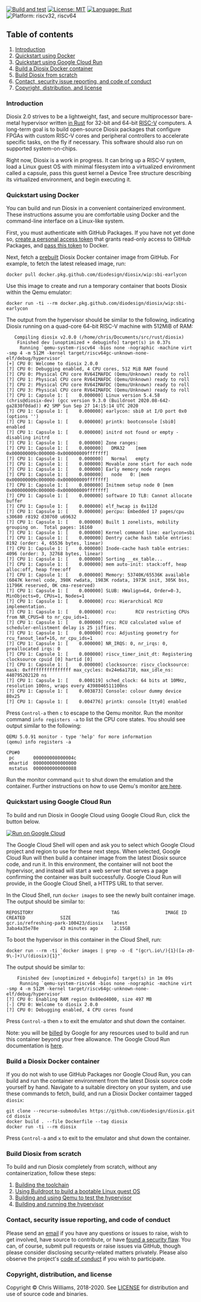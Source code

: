 [![Build and test](https://github.com/diodesign/diosix/workflows/Build%20and%20test/badge.svg)](https://github.com/diodesign/diosix/actions?query=workflow%3A%22Build+and+test%22) [![License: MIT](https://img.shields.io/github/license/diodesign/diosix)](https://github.com/diodesign/diosix/blob/master/LICENSE) [![Language: Rust](https://img.shields.io/badge/language-rust-yellow.svg)](https://www.rust-lang.org/) ![Platform: riscv32, riscv64](https://img.shields.io/badge/platform-riscv32%20%7C%20riscv64-lightgray.svg)

## Table of contents

1. [Introduction](#intro)
1. [Quickstart using Docker](#quickstart)
1. [Quickstart using Google Cloud Run](#cloudrun)
1. [Build a Diosix Docker container](#container)
1. [Build Diosix from scratch](#fromscratch)
1. [Contact, security issue reporting, and code of conduct](#contact)
1. [Copyright, distribution, and license](#copyright)

### Introduction <a name="intro"></a>

Diosix 2.0 strives to be a lightweight, fast, and secure multiprocessor bare-metal hypervisor written [in Rust](https://www.rust-lang.org/) for 32-bit and 64-bit [RISC-V](https://riscv.org/) computers. A long-term goal is to build open-source Diosix packages that configure FPGAs with custom RISC-V cores and peripheral controllers to accelerate specific tasks, on the fly if necessary. This software should also run on supported system-on-chips.

Right now, Diosix is a work in progress. It can bring up a RISC-V system, load a Linux guest OS with minimal filesystem into a virtualized environment called a capsule, pass this guest kernel a Device Tree structure describing its virtualized environment, and begin executing it.

### Quickstart using Docker <a name="quickstart"></a>

You can build and run Diosix in a convenient containerized environment. These instructions assume you are comfortable using Docker and the command-line interface on a Linux-like system.

First, you must authenticate with GitHub Packages. If you have not yet done so, [create a personal access token](https://docs.github.com/en/github/authenticating-to-github/creating-a-personal-access-token) that grants read-only access to GitHub Packages, and [pass this token](https://docs.github.com/en/packages/using-github-packages-with-your-projects-ecosystem/configuring-docker-for-use-with-github-packages#authenticating-to-github-packages) to Docker.

Next, fetch a [prebuilt](https://github.com/diodesign/diosix/releases) Diosix Docker container image from GitHub. For example, to fetch the latest released image, run:

```
docker pull docker.pkg.github.com/diodesign/diosix/wip:sbi-earlycon
```

Use this image to create and run a temporary container that boots Diosix within the Qemu emulator:

```
docker run -ti --rm docker.pkg.github.com/diodesign/diosix/wip:sbi-earlycon
```

The output from the hypervisor should be similar to the following, indicating Diosix running on a quad-core 64-bit RISC-V machine with 512MiB of RAM:

```
   Compiling diosix v2.0.0 (/home/chris/Documents/src/rust/diosix)
    Finished dev [unoptimized + debuginfo] target(s) in 0.37s
     Running `qemu-system-riscv64 -bios none -nographic -machine virt -smp 4 -m 512M -kernel target/riscv64gc-unknown-none-elf/debug/hypervisor`
[+] CPU 0: Welcome to diosix 2.0.0
[?] CPU 0: Debugging enabled, 4 CPU cores, 512 MiB RAM found
[?] CPU 0: Physical CPU core RV64IMAFDC (Qemu/Unknown) ready to roll
[?] CPU 1: Physical CPU core RV64IMAFDC (Qemu/Unknown) ready to roll
[?] CPU 2: Physical CPU core RV64IMAFDC (Qemu/Unknown) ready to roll
[?] CPU 3: Physical CPU core RV64IMAFDC (Qemu/Unknown) ready to roll
[?] CPU 1: Capsule 1: [    0.000000] Linux version 5.4.58 (chris@diosix-dev) (gcc version 9.3.0 (Buildroot 2020.08-642-ga2830f0dad)) #2 SMP Sun Sep 27 14:15:14 UTC 2020
[?] CPU 1: Capsule 1: [    0.000000] earlycon: sbi0 at I/O port 0x0 (options '')
[?] CPU 1: Capsule 1: [    0.000000] printk: bootconsole [sbi0] enabled
[?] CPU 1: Capsule 1: [    0.000000] initrd not found or empty - disabling initrd
[?] CPU 1: Capsule 1: [    0.000000] Zone ranges:
[?] CPU 1: Capsule 1: [    0.000000]   DMA32    [mem 0x000000009c000000-0x000000009fffffff]
[?] CPU 1: Capsule 1: [    0.000000]   Normal   empty
[?] CPU 1: Capsule 1: [    0.000000] Movable zone start for each node
[?] CPU 1: Capsule 1: [    0.000000] Early memory node ranges
[?] CPU 1: Capsule 1: [    0.000000]   node   0: [mem 0x000000009c000000-0x000000009fffffff]
[?] CPU 1: Capsule 1: [    0.000000] Initmem setup node 0 [mem 0x000000009c000000-0x000000009fffffff]
[?] CPU 1: Capsule 1: [    0.000000] software IO TLB: Cannot allocate buffer
[?] CPU 1: Capsule 1: [    0.000000] elf_hwcap is 0x112d
[?] CPU 1: Capsule 1: [    0.000000] percpu: Embedded 17 pages/cpu s30680 r8192 d30760 u69632
[?] CPU 1: Capsule 1: [    0.000000] Built 1 zonelists, mobility grouping on.  Total pages: 16160
[?] CPU 1: Capsule 1: [    0.000000] Kernel command line: earlycon=sbi
[?] CPU 1: Capsule 1: [    0.000000] Dentry cache hash table entries: 8192 (order: 4, 65536 bytes, linear)
[?] CPU 1: Capsule 1: [    0.000000] Inode-cache hash table entries: 4096 (order: 3, 32768 bytes, linear)
[?] CPU 1: Capsule 1: [    0.000000] Sorting __ex_table...
[?] CPU 1: Capsule 1: [    0.000000] mem auto-init: stack:off, heap alloc:off, heap free:off
[?] CPU 1: Capsule 1: [    0.000000] Memory: 53740K/65536K available (6047K kernel code, 398K rwdata, 1983K rodata, 1973K init, 305K bss, 11796K reserved, 0K cma-reserved)
[?] CPU 1: Capsule 1: [    0.000000] SLUB: HWalign=64, Order=0-3, MinObjects=0, CPUs=1, Nodes=1
[?] CPU 1: Capsule 1: [    0.000000] rcu: Hierarchical RCU implementation.
[?] CPU 1: Capsule 1: [    0.000000] rcu:       RCU restricting CPUs from NR_CPUS=8 to nr_cpu_ids=1.
[?] CPU 1: Capsule 1: [    0.000000] rcu: RCU calculated value of scheduler-enlistment delay is 25 jiffies.
[?] CPU 1: Capsule 1: [    0.000000] rcu: Adjusting geometry for rcu_fanout_leaf=16, nr_cpu_ids=1
[?] CPU 1: Capsule 1: [    0.000000] NR_IRQS: 0, nr_irqs: 0, preallocated irqs: 0
[?] CPU 1: Capsule 1: [    0.000000] riscv_timer_init_dt: Registering clocksource cpuid [0] hartid [0]
[?] CPU 1: Capsule 1: [    0.000000] clocksource: riscv_clocksource: mask: 0xffffffffffffffff max_cycles: 0x24e6a1710, max_idle_ns: 440795202120 ns
[?] CPU 1: Capsule 1: [    0.000119] sched_clock: 64 bits at 10MHz, resolution 100ns, wraps every 4398046511100ns
[?] CPU 1: Capsule 1: [    0.003873] Console: colour dummy device 80x25
[?] CPU 1: Capsule 1: [    0.004776] printk: console [tty0] enabled
```

Press `Control-a` then `c` to escape to the Qemu monitor. Run the monitor command `info registers -a` to list the CPU core states. You should see output similar to the following:

```
QEMU 5.0.91 monitor - type 'help' for more information
(qemu) info registers -a

CPU#0
 pc       000000008000004c
 mhartid  0000000000000000
 mstatus  0000000000000088
```

Run the monitor command `quit` to shut down the emulation and the container. Further instructions on how to use Qemu's monitor [are here](https://www.qemu.org/docs/master/system/monitor.html).

### Quickstart using Google Cloud Run <a name="cloudrun"></a>

To build and run Diosix in Google Cloud using Google Cloud Run, click the button below.

[![Run on Google Cloud](https://deploy.cloud.run/button.svg)](https://deploy.cloud.run?git_repo=https://github.com/diodesign/diosix)

The Google Cloud Shell will open and ask you to select which Google Cloud project and region to use for these next steps. When selected, Google Cloud Run will then build a container image from the latest Diosix source code, and run it. In this environment, the container will not boot the hypervisor, and instead will start a web server that serves a page confirming the container was built successfully. Google Cloud Run will provide, in the Google Cloud Shell, a HTTPS URL to that server.

In the Cloud Shell, run `docker images` to see the newly built container image. The output should be similar to:

```
REPOSITORY                             TAG                 IMAGE ID            CREATED             SIZE
gcr.io/refreshing-park-100423/diosix   latest              3aba4a35e78e        43 minutes ago      2.15GB
```

To boot the hypervisor in this container in the Cloud Shell, run:

```
docker run --rm -ti `docker images | grep -o -E "(gcr\.io\/){1}([a-z0-9\-]+)\/(diosix){1}"`
```

The output should be similar to:

```
    Finished dev [unoptimized + debuginfo] target(s) in 1m 09s
     Running `qemu-system-riscv64 -bios none -nographic -machine virt -smp 4 -m 512M -kernel target/riscv64gc-unknown-none-elf/debug/hypervisor`
[?] CPU 0: Enabling RAM region 0x80ed4000, size 497 MB
[-] CPU 0: Welcome to diosix 2.0.0
[?] CPU 0: Debugging enabled, 4 CPU cores found
```

Press `Control-a` then `x` to exit the emulator and shut down the container.

Note: you will be [billed](https://cloud.google.com/run/pricing) by Google for any resources used to build and run this container beyond your free allowance. The Google Cloud Run documentation is [here](https://cloud.google.com/run).

### Build a Diosix Docker container <a name="container"></a>

If you do not wish to use GitHub Packages nor Google Cloud Run, you can build and run the container environment from the latest Diosix source code yourself by hand. Navigate to a suitable directory on your system, and use these commands to fetch, build, and run a Diosix Docker contaimer tagged `diosix`:

```
git clone --recurse-submodules https://github.com/diodesign/diosix.git
cd diosix
docker build . --file Dockerfile --tag diosix
docker run -ti --rm diosix
```

Press `Control-a` and `x` to exit to the emulator and shut down the container.

### Build Diosix from scratch <a name="fromscratch"></a>

To build and run Diosix completely from scratch, without any containerization, follow these steps:

1. [Building the toolchain](docs/toolchain.md)
1. [Using Buildroot to build a bootable Linux guest OS](docs/buildroot.md)
1. [Building and using Qemu to test the hypervisor](docs/qemu.md)
1. [Building and running the hypervisor](docs/building.md)

### Contact, security issue reporting, and code of conduct <a name="contact"></a>

Please send an [email](mailto:diosix@tuta.io) if you have any questions or issues to raise, wish to get involved, have source to contribute, or have [found a security flaw](docs/security.md). You can, of course, submit pull requests or raise issues via GitHub, though please consider disclosing security-related matters privately. Please also observe the project's [code of conduct](docs/conduct.md) if you wish to participate.

### Copyright, distribution, and license <a name="copyright"></a>

Copyright &copy; Chris Williams, 2018-2020. See [LICENSE](https://github.com/diodesign/diosix/blob/master/LICENSE) for distribution and use of source code and binaries.

